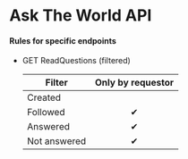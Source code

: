 # Ask The World API

#### Rules for specific endpoints

- GET ReadQuestions (filtered)

    | Filter | Only by requestor |
    |--------|:------:|
    | Created ||
    | Followed | ✔ |
    | Answered | ✔ |
    | Not answered | ✔ |
